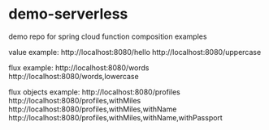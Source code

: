 # demo-serverless

demo repo for spring cloud function composition examples

value example:
http://localhost:8080/hello
http://localhost:8080/uppercase

flux example:
http://localhost:8080/words
http://localhost:8080/words,lowercase

flux objects example:
http://localhost:8080/profiles
http://localhost:8080/profiles,withMiles
http://localhost:8080/profiles,withMiles,withName
http://localhost:8080/profiles,withMiles,withName,withPassport
